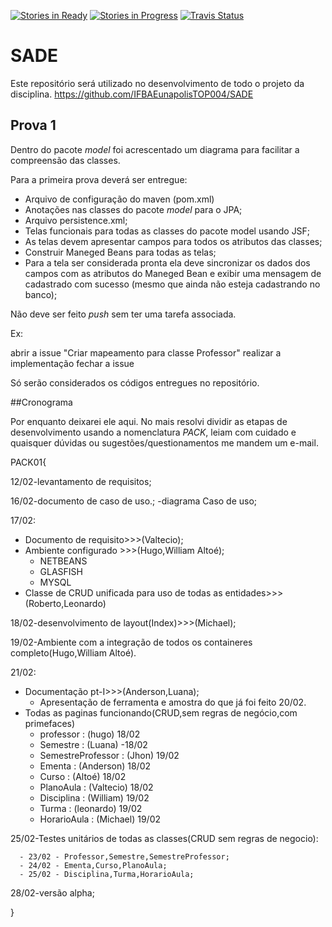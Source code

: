 [![Stories in Ready](https://badge.waffle.io/IFBAEunapolisTOP004/SADE.png?label=ready&title=Ready)](https://waffle.io/IFBAEunapolisTOP004/SADE)
[![Stories in Progress](https://badge.waffle.io/IFBAEunapolisTOP004/SADE.png?label=in%20progress&title=In%20Progress)](https://waffle.io/IFBAEunapolisTOP004/SADE)
[![Travis Status](https://travis-ci.org/IFBAEunapolisTOP004/SADE.svg?branch=master)](https://travis-ci.org/IFBAEunapolisTOP004/SADE)

# SADE

Este repositório será utilizado no desenvolvimento de todo o projeto da disciplina.
https://github.com/IFBAEunapolisTOP004/SADE

## Prova 1

Dentro do pacote *model* foi acrescentado um diagrama para facilitar a compreensão das classes.

Para a primeira prova deverá ser entregue:
- Arquivo de configuração do maven (pom.xml)
- Anotações nas classes do pacote *model* para o JPA;
- Arquivo persistence.xml;
- Telas funcionais para todas as classes do pacote model usando JSF;
- As telas devem apresentar campos para todos os atributos das classes;
- Construir Maneged Beans para todas as telas;
- Para a tela ser considerada pronta ela deve sincronizar os dados dos campos com as atributos do Maneged Bean e exibir uma mensagem de cadastrado com sucesso (mesmo que ainda não esteja cadastrando no banco);

Não deve ser feito *push* sem ter uma tarefa associada.

Ex:

abrir a issue "Criar mapeamento para classe Professor"
realizar a implementação 
fechar a issue 

Só serão considerados os códigos entregues no repositório.

##Cronograma

Por enquanto deixarei ele aqui. No mais resolvi dividir as etapas de desenvolvimento usando a nomenclatura *PACK*, leiam com cuidado e quaisquer dúvidas ou sugestões/questionamentos me mandem um e-mail.

PACK01{

12/02-levantamento de requisitos;

16/02-documento de caso de uso.;
     -diagrama Caso de uso;


17/02:
  - Documento de requisito>>>(Valtecio);
  - Ambiente configurado >>>(Hugo,William Altoé);
	 - NETBEANS 
	 - GLASFISH
	 - MYSQL
  - Classe de CRUD unificada para uso de todas as entidades>>>(Roberto,Leonardo)

18/02-desenvolvimento de layout(Index)>>>(Michael);

19/02-Ambiente com a integração de todos os containeres completo(Hugo,William Altoé).

21/02:
 - Documentação pt-I>>>(Anderson,Luana);
	- Apresentação de ferramenta e amostra do que já foi feito 20/02.
 - Todas as paginas funcionando(CRUD,sem regras de negócio,com primefaces)
	 - professor : (hugo) 18/02
	 - Semestre : (Luana) -18/02
	 - SemestreProfessor : (Jhon) 19/02
	 - Ementa : (Anderson) 18/02
	 - Curso : (Altoé) 18/02
	 - PlanoAula : (Valtecio) 18/02
	 - Disciplina : (William) 19/02
	 - Turma : (leonardo) 19/02
	 - HorarioAula : (Michael) 19/02
	 
25/02-Testes unitários de todas as classes(CRUD sem regras de negocio):

	  - 23/02 - Professor,Semestre,SemestreProfessor;
	  - 24/02 - Ementa,Curso,PlanoAula;
	  - 25/02 - Disciplina,Turma,HorarioAula;

28/02-versão alpha;

}

